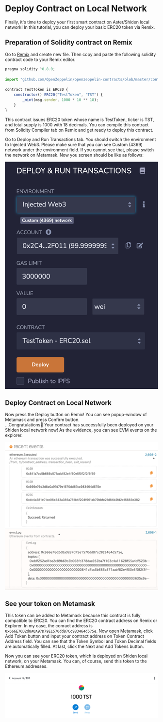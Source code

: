 # Deploy Contract on Local Network

Finally, it's time to deploy your first smart contract on Aster/Shiden local network! In this tutorial, you can deploy your basic ERC20 token via Remix.

## Preparation of Solidity contract on Remix

Go to [Remix](https://remix.ethereum.org/) and create new file. Then copy and paste the following solidity contract code to your Remix editor.

```javascript
pragma solidity ^0.8.0;

import "github.com/OpenZeppelin/openzeppelin-contracts/blob/master/contracts/token/ERC20/ERC20.sol";

contract TestToken is ERC20 {
    constructor() ERC20("TestToken", "TST") {
        _mint(msg.sender, 1000 * 10 ** 18);
    }
}
```

This contract issues ERC20 token whose name is TestToken, ticker is TST, and total supply is 1000 with 18 decimals. You can compile this contract from Solidity Compiler tab on Remix and get ready to deploy this contract.

Go to Deploy and Run Transactions tab. You should switch the environment to Injected Web3. Please make sure that you can see Custom \(4369\) network under the environment field. If you cannot see that, please switch the network on Metamask. Now you screen should be like as follows:

![](../../.gitbook/assets/image%20%2895%29.png)

## Deploy Contract on Local Network

Now press the Deploy button on Remix! You can see popup-window of Metamask and press Confirm button.  
...Congratulations🎉 Your contract has successfully been deployed on your Shiden local network now! As the evidence, you can see EVM events on the explorer.

![](../../.gitbook/assets/image%20%2897%29.png)

## See your token on Metamask

This token can be added to Metamask because this contract is fully compatible to ERC20. You can find the ERC20 contract address on Remix or Explorer. In my case, the conract address is `0x666E76D2d8A0A97D79E1570dd87Cc983464d575e`. Now open Metamask, click Add Token button and input your contract address on Token Contract Address field. You can see that the Token Symbol and Token Decimal fields are automatically filled. At last, click the Next and Add Tokens button. 

Now you can see your ERC20 token, which is deployed on Shiden local network, on your Metamask. You can, of course, send this token to the Ethereum addresses. 

![](../../.gitbook/assets/image%20%28101%29.png)

